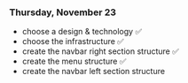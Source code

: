 ### Thursday, November 23

- choose a design & technology ✅
- choose the infrastructure ✅
- create the navbar right section structure ✅
- create the menu structure ✅
- create the navbar left section structure
